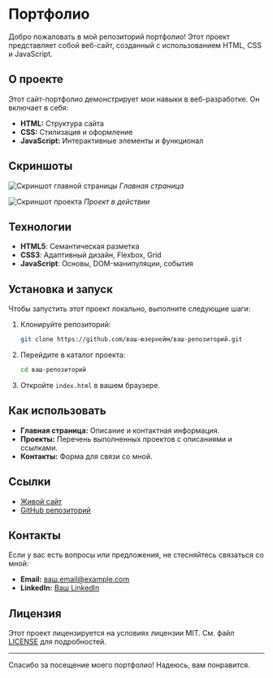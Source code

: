 # Портфолио

Добро пожаловать в мой репозиторий портфолио! Этот проект представляет собой веб-сайт, созданный с использованием HTML, CSS и JavaScript.

## О проекте

Этот сайт-портфолио демонстрирует мои навыки в веб-разработке. Он включает в себя:

- **HTML:** Структура сайта
- **CSS:** Стилизация и оформление
- **JavaScript:** Интерактивные элементы и функционал

## Скриншоты

![Скриншот главной страницы](./screenshots/homepage.png)
_Главная страница_

![Скриншот проекта](./screenshots/project.png)
_Проект в действии_

## Технологии

- **HTML5**: Семантическая разметка
- **CSS3**: Адаптивный дизайн, Flexbox, Grid
- **JavaScript**: Основы, DOM-манипуляции, события

## Установка и запуск

Чтобы запустить этот проект локально, выполните следующие шаги:

1. Клонируйте репозиторий:
    ```bash
    git clone https://github.com/ваш-юзернейм/ваш-репозиторий.git
    ```

2. Перейдите в каталог проекта:
    ```bash
    cd ваш-репозиторий
    ```

3. Откройте `index.html` в вашем браузере.

## Как использовать

- **Главная страница:** Описание и контактная информация.
- **Проекты:** Перечень выполненных проектов с описаниями и ссылками.
- **Контакты:** Форма для связи со мной.

## Ссылки

- [Живой сайт](https://ваш-домен.com)
- [GitHub репозиторий](https://github.com/ваш-юзернейм/ваш-репозиторий)

## Контакты

Если у вас есть вопросы или предложения, не стесняйтесь связаться со мной:

- **Email:** ваш.email@example.com
- **LinkedIn:** [Ваш LinkedIn](https://linkedin.com/in/ваш-профиль)

## Лицензия

Этот проект лицензируется на условиях лицензии MIT. См. файл [LICENSE](./LICENSE) для подробностей.

---

Спасибо за посещение моего портфолио! Надеюсь, вам понравится.
